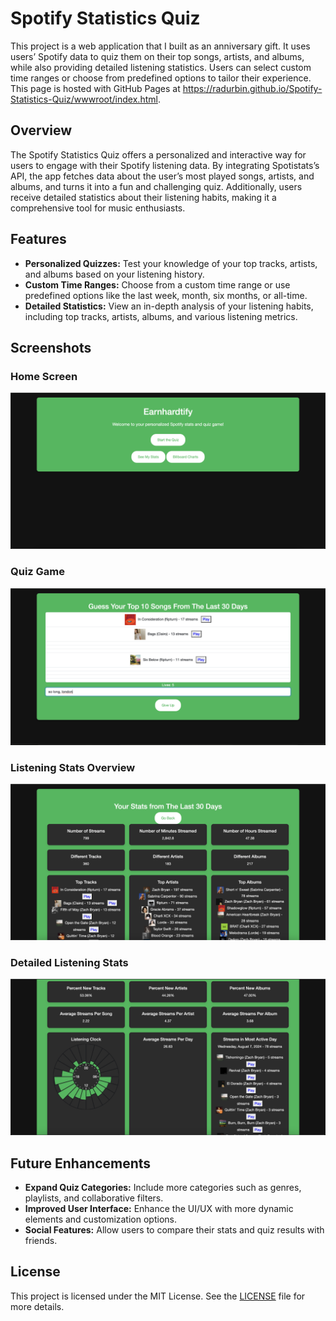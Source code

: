 # Spotify Statistics Quiz

This project is a web application that I built as an anniversary gift. It uses users’ Spotify data to quiz them on their top songs, artists, and albums, while also providing detailed listening statistics. Users can select custom time ranges or choose from predefined options to tailor their experience. This page is hosted with GitHub Pages at https://radurbin.github.io/Spotify-Statistics-Quiz/wwwroot/index.html.

## Overview

The Spotify Statistics Quiz offers a personalized and interactive way for users to engage with their Spotify listening data. By integrating Spotistats’s API, the app fetches data about the user’s most played songs, artists, and albums, and turns it into a fun and challenging quiz. Additionally, users receive detailed statistics about their listening habits, making it a comprehensive tool for music enthusiasts.

## Features

- **Personalized Quizzes:** Test your knowledge of your top tracks, artists, and albums based on your listening history.
- **Custom Time Ranges:** Choose from a custom time range or use predefined options like the last week, month, six months, or all-time.
- **Detailed Statistics:** View an in-depth analysis of your listening habits, including top tracks, artists, albums, and various listening metrics.

## Screenshots

### Home Screen
![Home Screen](S1.png)

### Quiz Game
![Quiz Game](S2.png)

### Listening Stats Overview
![Listening Stats Overview](S3.png)

### Detailed Listening Stats
![Detailed Listening Stats](S4.png)

## Future Enhancements

- **Expand Quiz Categories:** Include more categories such as genres, playlists, and collaborative filters.
- **Improved User Interface:** Enhance the UI/UX with more dynamic elements and customization options.
- **Social Features:** Allow users to compare their stats and quiz results with friends.

## License

This project is licensed under the MIT License. See the [LICENSE](LICENSE) file for more details.
